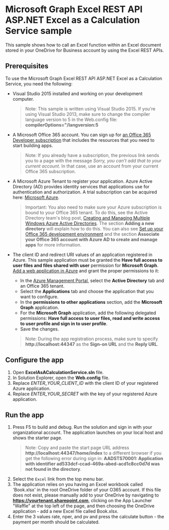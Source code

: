 # Microsoft Graph Excel REST API ASP.NET Excel as a Calculation Service sample

This sample shows how to call an Excel function within an Excel document stored in your OneDrive for Business account by using the Excel REST APIs.

## Prerequisites

To use the Microsoft Graph Excel REST API ASP.NET Excel as a Calculation Service, you need the following:
* Visual Studio 2015 installed and working on your development computer. 

     > Note: This sample is written using Visual Studio 2015. If you're using Visual Studio 2013, make sure to change the compiler language version to 5 in the Web.config file:  **compilerOptions="/langversion:5**
* A Microsoft Office 365 account. You can sign up for [an Office 365 Developer subscription](https://aka.ms/devprogramsignup) that includes the resources that you need to start building apps.

     > Note: If you already have a subscription, the previous link sends you to a page with the message *Sorry, you can’t add that to your current account*. In that case, use an account from your current Office 365 subscription.
* A Microsoft Azure Tenant to register your application. Azure Active Directory (AD) provides identity services that applications use for authentication and authorization. A trial subscription can be acquired here: [Microsoft Azure](https://account.windowsazure.com/SignUp).

     > Important: You also need to make sure your Azure subscription is bound to your Office 365 tenant. To do this, see the Active Directory team's blog post, [Creating and Managing Multiple Windows Azure Active Directories](http://blogs.technet.com/b/ad/archive/2013/11/08/creating-and-managing-multiple-windows-azure-active-directories.aspx). The section **Adding a new directory** will explain how to do this. You can also see [Set up your Office 365 development environment](https://msdn.microsoft.com/office/office365/howto/setup-development-environment#bk_CreateAzureSubscription) and the section **Associate your Office 365 account with Azure AD to create and manage apps** for more information.
* The client ID and redirect URI values of an application registered in Azure. This sample application must be granted the **Have full access to user files and files shared with user** permission for **Microsoft Graph**. [Add a web application in Azure](https://msdn.microsoft.com/office/office365/HowTo/add-common-consent-manually#bk_RegisterWebApp) and grant the proper permissions to it:
	* In the [Azure Management Portal](https://manage.windowsazure.com/), select the **Active Directory** tab and an Office 365 tenant.
	* Select the **Applications** tab and choose the application that you want to configure.
	* In the **permissions to other applications** section, add the **Microsoft Graph** application.
	* For the **Microsoft Graph** application, add the following delegated permissions: **Have full access to user files, read and write access to user profile and sign in to user profile**.
	* Save the changes.

     > Note: During the app registration process, make sure to specify **http://localhost:44347** as the **Sign-on URL** and the **Reply URL**.  

## Configure the app
1. Open **ExcelAsACalculationService.sln** file. 
2. In Solution Explorer, open the **Web.config** file. 
3. Replace *ENTER_YOUR_CLIENT_ID* with the client ID of your registered Azure application.
4. Replace *ENTER_YOUR_SECRET* with the key of your registered Azure application.

## Run the app
1. Press F5 to build and debug. Run the solution and sign in with your organizational account. The application launches on your local host and shows the starter page. 
     > Note: Copy and paste the start page URL address **http://localhost:44347/home/index** to a different browser if you get the following error during sign in: **AADSTS70001: Application with identifier ad533dcf-ccad-469a-abed-acd1c8cc0d7d was not found in the directory**.
2. Select the `Excel` link from the top menu bar.
4. The application relies on you having an Excel workbook called 'Book.xlsx' in the root OneDrive folder of your O365 account. If this file does not exist, please manually add to your OneDrive by navigating to **https://yourtenant.sharepoint.com**, clicking on the App Launcher "Waffle" at the top left of the page, and then choosing the OneDrive application - add a new Excel file called Book.xlsx.
5. Enter the 3 values rate, nper, and pv and press the calculate button - the payment per month should be calculated. 



